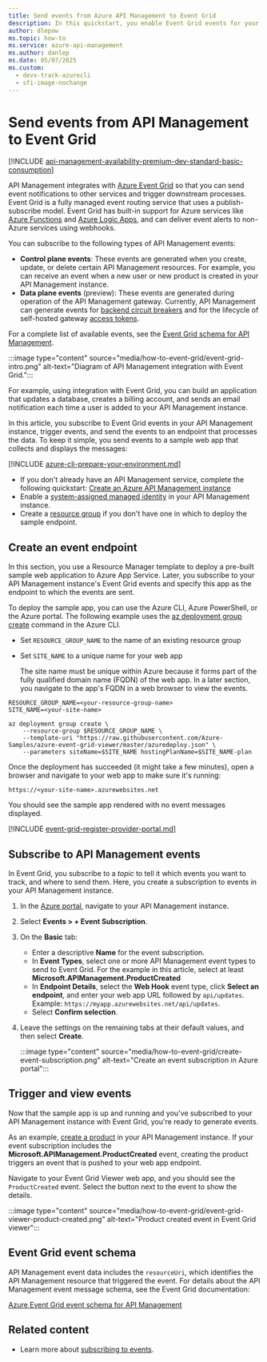 ```yaml
---
title: Send events from Azure API Management to Event Grid
description: In this quickstart, you enable Event Grid events for your Azure API Management instance, then send  events to a sample application.
author: dlepow
ms.topic: how-to
ms.service: azure-api-management
ms.author: danlep
ms.date: 05/07/2025
ms.custom:
  - devx-track-azurecli
  - sfi-image-nochange
---
```


# Send events from API Management to Event Grid

[!INCLUDE [api-management-availability-premium-dev-standard-basic-consumption](../../includes/api-management-availability-premium-dev-standard-basic-consumption.md)]

API Management integrates with [Azure Event Grid](../event-grid/overview.md) so that you can send event notifications to other services and trigger downstream processes. Event Grid is a fully managed event routing service that uses a publish-subscribe model. Event Grid has built-in support for Azure services like [Azure Functions](../azure-functions/functions-overview.md) and [Azure Logic Apps](../logic-apps/logic-apps-overview.md), and can deliver event alerts to non-Azure services using webhooks.

You can subscribe to the following types of API Management events:

* **Control plane events**: These events are generated when you create, update, or delete certain API Management resources. For example, you can receive an event when a new user or new product is created in your API Management instance.
* **Data plane events** (preview): These events are generated  during operation of the API Management gateway. Currently, API Management can generate events for [backend circuit breakers](backends.md#circuit-breaker) and for the lifecycle of self-hosted gateway [access tokens](self-hosted-gateway-overview.md#authentication-options).

For a complete list of available events, see the [Event Grid schema for API Management](../event-grid/event-schema-api-management.md).

:::image type="content" source="media/how-to-event-grid/event-grid-intro.png" alt-text="Diagram of API Management integration with Event Grid.":::

For example, using integration with Event Grid, you can build an application that updates a database, creates a billing account, and sends an email notification each time a user is added to your API Management instance.

In this article, you subscribe to Event Grid events in your API Management instance, trigger events, and send the events to an endpoint that processes the data. To keep it simple, you send events to a sample web app that collects and displays the messages:

[!INCLUDE [azure-cli-prepare-your-environment.md](~/reusable-content/azure-cli/azure-cli-prepare-your-environment.md)]
- If you don't already have an API Management service, complete the following quickstart: [Create an Azure API Management instance](get-started-create-service-instance.md)
- Enable a [system-assigned managed identity](api-management-howto-use-managed-service-identity.md#create-a-system-assigned-managed-identity) in your API Management instance.
- Create a [resource group](../azure-resource-manager/management/manage-resource-groups-portal.md#create-resource-groups) if you don't have one in which to deploy the sample endpoint.

## Create an event endpoint

In this section, you use a Resource Manager template to deploy a pre-built sample web application to Azure App Service. Later, you subscribe to your API Management instance's Event Grid events and specify this app as the endpoint to which the events are sent.

To deploy the sample app, you can use the Azure CLI, Azure PowerShell, or the Azure portal. The following example uses the [az deployment group create](/cli/azure/deployment/group#az-deployment-group-create) command in the Azure CLI.

* Set `RESOURCE_GROUP_NAME` to the name of an existing resource group
* Set `SITE_NAME` to a unique name for your web app

  The site name must be unique within Azure because it forms part of the fully qualified domain name (FQDN) of the web app. In a later section, you navigate to the app's FQDN in a web browser to view the events.

```azurecli-interactive
RESOURCE_GROUP_NAME=<your-resource-group-name>
SITE_NAME=<your-site-name>

az deployment group create \
    --resource-group $RESOURCE_GROUP_NAME \
    --template-uri "https://raw.githubusercontent.com/Azure-Samples/azure-event-grid-viewer/master/azuredeploy.json" \
    --parameters siteName=$SITE_NAME hostingPlanName=$SITE_NAME-plan
```

Once the deployment has succeeded (it might take a few minutes), open a browser and navigate to your web app to make sure it's running:

`https://<your-site-name>.azurewebsites.net`

You should see the sample app rendered with no event messages displayed.

[!INCLUDE [event-grid-register-provider-portal.md](../../articles/event-grid/includes/register-provider.md)]

## Subscribe to API Management events

In Event Grid, you subscribe to a *topic* to tell it which events you want to track, and where to send them. Here, you create a subscription to events in your API Management instance.

1. In the [Azure portal](https://portal.azure.com), navigate to your API Management instance.
1. Select **Events > + Event Subscription**. 
1. On the **Basic** tab:
    * Enter a descriptive **Name** for the event subscription.
    * In **Event Types**, select one or more API Management event types to send to Event Grid. For the example in this article, select at least **Microsoft.APIManagement.ProductCreated** 
    * In **Endpoint Details**, select the **Web Hook** event type, click **Select an endpoint**, and enter your web app URL followed by `api/updates`. Example: `https://myapp.azurewebsites.net/api/updates`.
    * Select **Confirm selection**.
1. Leave the settings on the remaining tabs at their default values, and then select **Create**.

    :::image type="content" source="media/how-to-event-grid/create-event-subscription.png" alt-text="Create an event subscription in Azure portal":::

## Trigger and view events

Now that the sample app is up and running and you've subscribed to your API Management instance with Event Grid, you're ready to generate events.

As an example, [create a product](./api-management-howto-add-products.md) in your API Management instance. If your event subscription includes the **Microsoft.APIManagement.ProductCreated** event, creating the product triggers an event that is pushed to your web app endpoint. 

Navigate to your Event Grid Viewer web app, and you should see the `ProductCreated` event. Select the button next to the event to show the details. 

:::image type="content" source="media/how-to-event-grid/event-grid-viewer-product-created.png" alt-text="Product created event in Event Grid viewer":::

## Event Grid event schema

API Management event data includes the `resourceUri`, which identifies the API Management resource that triggered the event. For details about the API Management event message schema, see the Event Grid documentation:

[Azure Event Grid event schema for API Management](../event-grid/event-schema-api-management.md)

## Related content

* Learn more about [subscribing to events](../event-grid/subscribe-through-portal.md).
